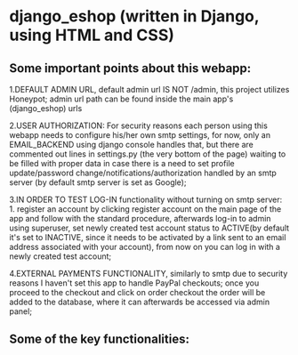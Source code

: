 # django_eshop  (written in Django, using HTML and CSS)

## Some important points about this webapp:

1.DEFAULT ADMIN URL, default admin url IS NOT /admin, this project utilizes Honeypot; admin url path can be found inside the main app's (django_eshop) urls

2.USER AUTHORIZATION: For security reasons each person using this webapp needs to configure his/her own smtp settings, for now, only an EMAIL_BACKEND using django console handles that, but there are commented out lines in settings.py (the very bottom of the page) waiting to be filled with proper data in case there is a need to set profile update/password change/notifications/authorization handled by an smtp server (by default smtp server is set as Google);

3.IN ORDER TO TEST LOG-IN functionality without turning on smtp server: 1. register an account by clicking register account on the main page of the app and follow with the standard procedure, afterwards log-in to admin using superuser, set newly created test account status to ACTIVE(by default it's set to INACTIVE, since it needs to be activated by a link sent to an email address associated with your account), from now on you can log in with a newly created test account;

4.EXTERNAL PAYMENTS FUNCTIONALITY, similarly to smtp due to security reasons I haven't set this app to handle PayPal checkouts; once you proceed to the checkout and click on order checkout the order will be added to the database, where it can afterwards be accessed via admin panel;




## Some of the key functionalities:
